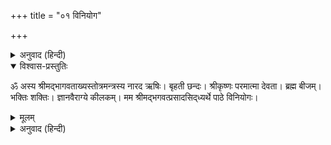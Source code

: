 +++
title = "०१ विनियोग"

+++


<details><summary>अनुवाद (हिन्दी)</summary>

दाहिने हाथकी अनामिकामें कुशकी पवित्री पहन ले। फिर हाथमें जल लेकर नीचे लिखे वाक्यको पढ़कर भूमिपर गिरा दे—
</details>

<details open><summary>विश्वास-प्रस्तुतिः</summary>

ॐ अस्य श्रीमद‍्भागवताख्यस्तोत्रमन्त्रस्य नारद ऋषिः। बृहती छन्दः। श्रीकृष्णः परमात्मा देवता। ब्रह्म बीजम्। भक्तिः शक्तिः। ज्ञानवैराग्ये कीलकम्। मम श्रीमद‍्भगवत्प्रसादसिद्‍ध्यर्थे पाठे विनियोगः।
</details>

<details><summary>मूलम्</summary>

ॐ अस्य श्रीमद‍्भागवताख्यस्तोत्रमन्त्रस्य नारद ऋषिः। बृहती छन्दः। श्रीकृष्णः परमात्मा देवता। ब्रह्म बीजम्। भक्तिः शक्तिः। ज्ञानवैराग्ये कीलकम्। मम श्रीमद‍्भगवत्प्रसादसिद्‍ध्यर्थे पाठे विनियोगः।
</details>

<details><summary>अनुवाद (हिन्दी)</summary>

‘इस श्रीमद‍्भागवतस्तोत्र-मन्त्रके देवर्षि नारदजी ऋषि हैं, बृहती छन्द है, परमात्मा श्रीकृष्णचन्द्र देवता हैं, ब्रह्म बीज है, भक्ति शक्ति है, ज्ञान और वैराग्य कीलक है। अपने ऊपर भगवान‍्की प्रसन्नता हो, उनकी कृपा बराबर बनी रहे—इस उद्देश्यकी सिद्धिके लिये पाठ करनेमें इस भागवतका विनियोग (उपयोग) किया जाता है।’
</details>
